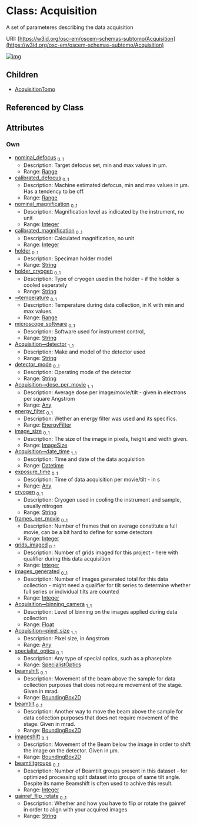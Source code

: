 
# Class: Acquisition

A set of parameteres describing the data acquisition

URI: [https://w3id.org/osc-em/oscem-schemas-subtomo/Acquisition](https://w3id.org/osc-em/oscem-schemas-subtomo/Acquisition)


[![img](https://yuml.me/diagram/nofunky;dir:TB/class/[SpecialistOptics],[Range],[ImageSize],[EnergyFilter],[BoundingBox2D],[Any],[AcquisitionTomo],[BoundingBox2D]<imageshift%200..1-++[Acquisition&#124;nominal_magnification:integer%20%3F;calibrated_magnification:integer%20%3F;holder:string%20%3F;holder_cryogen:string%20%3F;microscope_software:string%20%3F;detector:string;detector_mode:string%20%3F;date_time:datetime;cryogen:string%20%3F;frames_per_movie:integer%20%3F;grids_imaged:integer%20%3F;images_generated:integer%20%3F;binning_camera:float;beamtiltgroups:integer%20%3F;gainref_flip_rotate:string%20%3F],[BoundingBox2D]<beamtilt%200..1-++[Acquisition],[BoundingBox2D]<beamshift%200..1-++[Acquisition],[SpecialistOptics]<specialist_optics%200..1-++[Acquisition],[Any]<pixel_size%201..1-++[Acquisition],[Any]<exposure_time%200..1-++[Acquisition],[ImageSize]<image_size%200..1-++[Acquisition],[EnergyFilter]<energy_filter%200..1-++[Acquisition],[Any]<dose_per_movie%201..1-++[Acquisition],[Range]<temperature%200..1-++[Acquisition],[Range]<calibrated_defocus%200..1-++[Acquisition],[Range]<nominal_defocus%200..1-++[Acquisition],[Acquisition]^-[AcquisitionTomo])](https://yuml.me/diagram/nofunky;dir:TB/class/[SpecialistOptics],[Range],[ImageSize],[EnergyFilter],[BoundingBox2D],[Any],[AcquisitionTomo],[BoundingBox2D]<imageshift%200..1-++[Acquisition&#124;nominal_magnification:integer%20%3F;calibrated_magnification:integer%20%3F;holder:string%20%3F;holder_cryogen:string%20%3F;microscope_software:string%20%3F;detector:string;detector_mode:string%20%3F;date_time:datetime;cryogen:string%20%3F;frames_per_movie:integer%20%3F;grids_imaged:integer%20%3F;images_generated:integer%20%3F;binning_camera:float;beamtiltgroups:integer%20%3F;gainref_flip_rotate:string%20%3F],[BoundingBox2D]<beamtilt%200..1-++[Acquisition],[BoundingBox2D]<beamshift%200..1-++[Acquisition],[SpecialistOptics]<specialist_optics%200..1-++[Acquisition],[Any]<pixel_size%201..1-++[Acquisition],[Any]<exposure_time%200..1-++[Acquisition],[ImageSize]<image_size%200..1-++[Acquisition],[EnergyFilter]<energy_filter%200..1-++[Acquisition],[Any]<dose_per_movie%201..1-++[Acquisition],[Range]<temperature%200..1-++[Acquisition],[Range]<calibrated_defocus%200..1-++[Acquisition],[Range]<nominal_defocus%200..1-++[Acquisition],[Acquisition]^-[AcquisitionTomo])

## Children

 * [AcquisitionTomo](AcquisitionTomo.md)

## Referenced by Class


## Attributes


### Own

 * [nominal_defocus](nominal_defocus.md)  <sub>0..1</sub>
     * Description: Target defocus set, min and max values in µm.
     * Range: [Range](Range.md)
 * [calibrated_defocus](calibrated_defocus.md)  <sub>0..1</sub>
     * Description: Machine estimated defocus, min and max values in µm. Has a tendency to be off.
     * Range: [Range](Range.md)
 * [nominal_magnification](nominal_magnification.md)  <sub>0..1</sub>
     * Description: Magnification level as indicated by the instrument, no unit
     * Range: [Integer](types/Integer.md)
 * [calibrated_magnification](calibrated_magnification.md)  <sub>0..1</sub>
     * Description: Calculated magnification, no unit
     * Range: [Integer](types/Integer.md)
 * [holder](holder.md)  <sub>0..1</sub>
     * Description: Speciman holder model
     * Range: [String](types/String.md)
 * [holder_cryogen](holder_cryogen.md)  <sub>0..1</sub>
     * Description: Type of cryogen used in the holder - if the holder is cooled seperately
     * Range: [String](types/String.md)
 * [➞temperature](temperature_range.md)  <sub>0..1</sub>
     * Description: Temperature during data collection, in K with min and max values.
     * Range: [Range](Range.md)
 * [microscope_software](microscope_software.md)  <sub>0..1</sub>
     * Description: Software used for instrument control,
     * Range: [String](types/String.md)
 * [Acquisition➞detector](Acquisition_detector.md)  <sub>1..1</sub>
     * Description: Make and model of the detector used
     * Range: [String](types/String.md)
 * [detector_mode](detector_mode.md)  <sub>0..1</sub>
     * Description: Operating mode of the detector
     * Range: [String](types/String.md)
 * [Acquisition➞dose_per_movie](Acquisition_dose_per_movie.md)  <sub>1..1</sub>
     * Description: Average dose per image/movie/tilt - given in electrons per square Angstrom
     * Range: [Any](Any.md)
 * [energy_filter](energy_filter.md)  <sub>0..1</sub>
     * Description: Wether an energy filter was used and its specifics.
     * Range: [EnergyFilter](EnergyFilter.md)
 * [image_size](image_size.md)  <sub>0..1</sub>
     * Description: The size of the image in pixels, height and width given.
     * Range: [ImageSize](ImageSize.md)
 * [Acquisition➞date_time](Acquisition_date_time.md)  <sub>1..1</sub>
     * Description: Time and date of the data acquisition
     * Range: [Datetime](types/Datetime.md)
 * [exposure_time](exposure_time.md)  <sub>0..1</sub>
     * Description: Time of data acquisition per movie/tilt - in s
     * Range: [Any](Any.md)
 * [cryogen](cryogen.md)  <sub>0..1</sub>
     * Description: Cryogen used in cooling the instrument and sample, usually nitrogen
     * Range: [String](types/String.md)
 * [frames_per_movie](frames_per_movie.md)  <sub>0..1</sub>
     * Description: Number of frames that on average constitute a full movie, can be a bit hard to define for some detectors
     * Range: [Integer](types/Integer.md)
 * [grids_imaged](grids_imaged.md)  <sub>0..1</sub>
     * Description: Number of grids imaged for this project - here with qualifier during this data acquisition
     * Range: [Integer](types/Integer.md)
 * [images_generated](images_generated.md)  <sub>0..1</sub>
     * Description: Number of images generated total for this data collection - might need a qualifier for tilt series to determine whether full series or individual tilts are counted
     * Range: [Integer](types/Integer.md)
 * [Acquisition➞binning_camera](Acquisition_binning_camera.md)  <sub>1..1</sub>
     * Description: Level of binning on the images applied during data collection
     * Range: [Float](types/Float.md)
 * [Acquisition➞pixel_size](Acquisition_pixel_size.md)  <sub>1..1</sub>
     * Description: Pixel size, in Angstrom
     * Range: [Any](Any.md)
 * [specialist_optics](specialist_optics.md)  <sub>0..1</sub>
     * Description: Any type of special optics, such as a phaseplate
     * Range: [SpecialistOptics](SpecialistOptics.md)
 * [beamshift](beamshift.md)  <sub>0..1</sub>
     * Description: Movement of the beam above the sample for data collection purposes that does not require movement of the stage. Given in mrad.
     * Range: [BoundingBox2D](BoundingBox2D.md)
 * [beamtilt](beamtilt.md)  <sub>0..1</sub>
     * Description: Another way to move the beam above the sample for data collection purposes that does not require movement of the stage. Given in mrad.
     * Range: [BoundingBox2D](BoundingBox2D.md)
 * [imageshift](imageshift.md)  <sub>0..1</sub>
     * Description: Movement of the Beam below the image in order to shift the image on the detector. Given in µm.
     * Range: [BoundingBox2D](BoundingBox2D.md)
 * [beamtiltgroups](beamtiltgroups.md)  <sub>0..1</sub>
     * Description: Number of Beamtilt groups present in this dataset - for optimized processing split dataset into groups of same tilt angle. Despite its name Beamshift is often used to achive this result.
     * Range: [Integer](types/Integer.md)
 * [gainref_flip_rotate](gainref_flip_rotate.md)  <sub>0..1</sub>
     * Description: Whether and how you have to flip or rotate the gainref in order to align with your acquired images
     * Range: [String](types/String.md)
